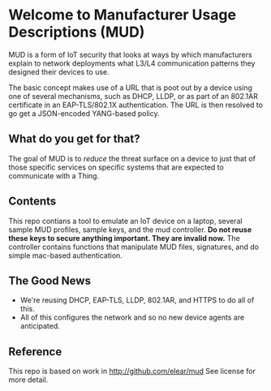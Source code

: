 # Welcome to Manufacturer Usage Descriptions (MUD)

MUD is a form of IoT security that looks at ways by which manufacturers explain to network deployments what L3/L4 communication patterns they designed their devices to use.

The basic concept makes use of a URL that is poot out by a device using one of several mechanisms, such as DHCP, LLDP, or as part of an 802.1AR certificate in an EAP-TLS/802.1X authentication.  The URL is then resolved to go get a JSON-encoded YANG-based policy.

## What do you get for that?

The goal of MUD is to *reduce* the threat surface on a device to just that of those specific services on specific systems that are expected to communicate with a Thing.

## Contents
This repo contians a tool to emulate an IoT device on a laptop, several sample MUD profiles, sample keys, and the mud controller. **Do not reuse these keys to secure anything important. They are invalid now.**
The controller contains functions that manipulate MUD files, signatures, and do simple mac-based authentication.

## The Good News

 * We're reusing DHCP, EAP-TLS, LLDP, 802.1AR, and HTTPS to do all of this.
 * All of this configures the network and so no new device agents are anticipated.

## Reference
This repo is based on work in http://github.com/elear/mud
See license for more detail.


